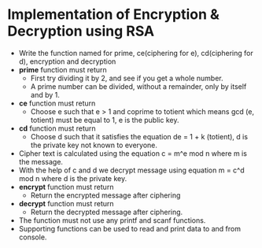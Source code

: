# Implementation of Encryption & Decryption using RSA

* Write the function named for prime, ce(ciphering for e), cd(ciphering for d), encryption and decryption
* **prime** function must return
    * First try dividing it by 2, and see if you get a whole number.
    * A prime number can be divided, without a remainder, only by itself and by 1.
* **ce** function must return
    * Choose e such that e > 1 and coprime to totient which means gcd (e, totient) must be equal to 1, e is the public key.
* **cd** function must return
    * Choose d such that it satisfies the equation de = 1 + k (totient), d is the private key not known to everyone.
* Cipher text is calculated using the equation c = m^e mod n where m is the message.
* With the help of c and d we decrypt message using equation m = c^d mod n where d is the private key.
* **encrypt** function must return
    * Return the encrypted message after ciphering
* **decrypt** function must return
    * Return the decrypted message after ciphering.
* The function must not use any printf and scanf functions.
* Supporting functions can be used to read and print data to and from console.
